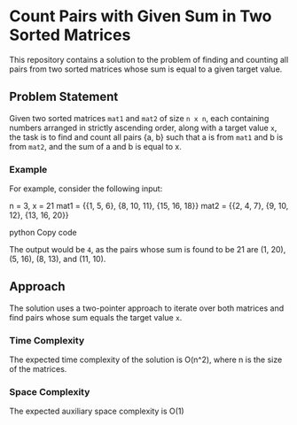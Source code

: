 # Count Pairs with Given Sum in Two Sorted Matrices

This repository contains a solution to the problem of finding and counting all pairs from two sorted matrices whose sum is equal to a given target value.

## Problem Statement

Given two sorted matrices `mat1` and `mat2` of size `n x n`, each containing numbers arranged in strictly ascending order, along with a target value `x`, the task is to find and count all pairs {a, b} such that a is from `mat1` and b is from `mat2`, and the sum of a and b is equal to x.

### Example

For example, consider the following input:

n = 3, x = 21
mat1 = {{1, 5, 6},
{8, 10, 11},
{15, 16, 18}}
mat2 = {{2, 4, 7},
{9, 10, 12},
{13, 16, 20}}

python
Copy code

The output would be `4`, as the pairs whose sum is found to be 21 are (1, 20), (5, 16), (8, 13), and (11, 10).

## Approach

The solution uses a two-pointer approach to iterate over both matrices and find pairs whose sum equals the target value `x`.

### Time Complexity

The expected time complexity of the solution is O(n^2), where n is the size of the matrices.

### Space Complexity

The expected auxiliary space complexity is O(1)
